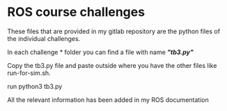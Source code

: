 # ROS course challenges

These files that are provided in my gitlab repository are the python files of the individual challenges. 

In each challenge * folder you can find a file with name ***"tb3.py"*** 

Copy the tb3.py file and paste outside where you have the other files like run-for-sim.sh.

run python3 tb3.py

All the relevant information has been added in my ROS documentation

